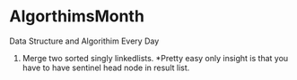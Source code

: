 # AlgorthimsMonth
Data Structure and Algorithim Every Day

1. Merge two sorted singly linkedlists.
   *Pretty easy only insight is that you have to have sentinel head node in 
    result list.
